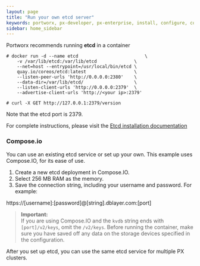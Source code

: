 ```yaml
---
layout: page
title: "Run your own etcd server"
keywords: portworx, px-developer, px-enterprise, install, configure, container, storage, add nodes
sidebar: home_sidebar
---
```


Portworx recommends running **etcd** in a container

```
# docker run -d --name etcd                         \
	-v /var/lib/etcd:/var/lib/etcd              \
	--net=host --entrypoint=/usr/local/bin/etcd \
	quay.io/coreos/etcd:latest                  \
	--listen-peer-urls 'http://0.0.0.0:2380'    \
	--data-dir=/var/lib/etcd/                   \
	--listen-client-urls 'http://0.0.0.0:2379'  \
	--advertise-client-urls 'http://<your ip>:2379'

# curl -X GET http://127.0.0.1:2379/version
```

Note that the etcd port is 2379.

For complete instructions, please visit the [Etcd installation documentation](https://coreos.com/etcd/docs/latest/v2/docker_guide.html)

### Compose.io
You can use an existing etcd service or set up your own. This example uses Compose.IO, for its ease of use.

1. Create a new etcd deployment in Compose.IO.
2. Select 256 MB RAM as the memory.
3. Save the connection string, including your username and password. For example:

 https://[username]:[password]@[string].dblayer.com:[port]

 >**Important:**<br/>If you are using Compose.IO and the `kvdb` string ends with `[port]/v2/keys`, omit the `/v2/keys`. Before running the container, make sure you have saved off any data on the storage devices specified in the configuration.

After you set up etcd, you can use the same etcd service for multiple PX clusters.
